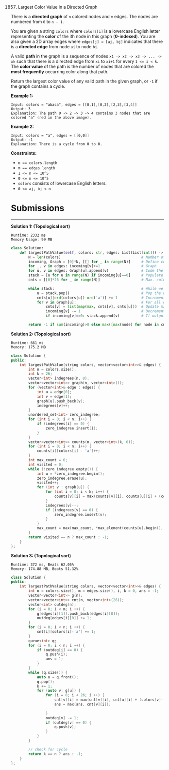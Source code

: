 1857. Largest Color Value in a Directed Graph

There is a **directed graph** of `n` colored nodes and `m` edges. The nodes are numbered from `0` to `n - 1`.

You are given a string `colors` where `colors[i]` is a lowercase English letter representing the **color** of the ith node in this graph (**0-indexed**). You are also given a 2D array edges where `edges[j] = [aj, bj]` indicates that there is a **directed edge** from node `aj` to node `bj`.

A valid **path** in the graph is a sequence of nodes `x1 -> x2 -> x3 -> ... -> xk` such that there is a directed edge from `xi` to `xi+1` for every `1 <= i < k`. The **color value** of the path is the number of nodes that are colored the **most frequently** occurring color along that path.

Return the largest color value of any valid path in the given graph, or `-1` if the graph contains a cycle.

 

**Example 1:**


```
Input: colors = "abaca", edges = [[0,1],[0,2],[2,3],[3,4]]
Output: 3
Explanation: The path 0 -> 2 -> 3 -> 4 contains 3 nodes that are colored "a" (red in the above image).
```

**Example 2:**


```
Input: colors = "a", edges = [[0,0]]
Output: -1
Explanation: There is a cycle from 0 to 0.
```

**Constraints:**

* `n == colors.length`
* `m == edges.length`
* `1 <= n <= 10^5`
* `0 <= m <= 10^5`
* `colors` consists of lowercase English letters.
* `0 <= aj, bj < n`

# Submissions
---
**Solution 1: (Topological sort)**
```
Runtime: 2332 ms
Memory Usage: 99 MB
```
```python
class Solution:
    def largestPathValue(self, colors: str, edges: List[List[int]]) -> int:
        N = len(colors)                                     # Number of nodes
        incoming, Graph = [0]*N, [[] for _ in range(N)]     # Define count for incoming edges, graph
        for _, v in edges: incoming[v]+=1                   # Graph
        for u, v in edges: Graph[u].append(v)               # Code the graph
        stack = [u for u in range(N) if incoming[u]==0]     # Populate stack with the nodes without incoming edges
        cnts = [[0]*26 for _ in range(N)]                   # Max. colors along all the incoming paths for the node 

        while stack:                                        # While we have nodes to process
            u = stack.pop()                                 # Pop the next node to process
            cnts[u][ord(colors[u])-ord('a')] += 1           # Increment the color of the node itself
            for v in Graph[u]:                              # For all outgoing edges of the node
                cnts[v] = list(map(max, cnts[v], cnts[u]))  # Update max. colors of the outgoing node
                incoming[v] -= 1                            # Decrement the counter of edges for the outgoing node
                if incoming[v]==0: stack.append(v)          # If outgoing node has no more incoming edges, add to the stack

        return -1 if sum(incoming)>0 else max([max(node) for node in cnts])
```

**Solution 2: (Topological sort)**
```
Runtime: 661 ms
Memory: 175.2 MB
```
```c++
class Solution {
public:
    int largestPathValue(string colors, vector<vector<int>>& edges) {
        int n = colors.size();
        int k = 26;
        vector<int> indegrees(n, 0);
        vector<vector<int>> graph(n, vector<int>());
        for (vector<int>& edge : edges) {
            int u = edge[0];
            int v = edge[1];
            graph[u].push_back(v);
            indegrees[v]++;
        }
        unordered_set<int> zero_indegree;
        for (int i = 0; i < n; i++) {
            if (indegrees[i] == 0) {
                zero_indegree.insert(i);
            }
        }
        vector<vector<int>> counts(n, vector<int>(k, 0));
        for (int i = 0; i < n; i++) {
            counts[i][colors[i] - 'a']++;
        }
        int max_count = 0;
        int visited = 0;
        while (!zero_indegree.empty()) {
            int u = *zero_indegree.begin();
            zero_indegree.erase(u);
            visited++;
            for (int v : graph[u]) {
                for (int i = 0; i < k; i++) {
                    counts[v][i] = max(counts[v][i], counts[u][i] + (colors[v] - 'a' == i ? 1 : 0));
                }
                indegrees[v]--;
                if (indegrees[v] == 0) {
                    zero_indegree.insert(v);
                }
            }
            max_count = max(max_count, *max_element(counts[u].begin(), counts[u].end()));
        }
        return visited == n ? max_count : -1;
    }
};
```

**Solution 3: (Topological sort)**
```
Runtime: 372 ms, Beats 62.06%
Memory: 174.88 MB, Beats 51.32%
```
```c++
class Solution {
public:
    int largestPathValue(string colors, vector<vector<int>>& edges) {
        int n = colors.size(), m = edges.size(), i, k = 0, ans = -1;
        vector<vector<int>> g(n);
        vector<vector<int>> cnt(n, vector<int>(26));
        vector<int> outdeg(n);
        for (i = 0; i < m; i ++) {
            g[edges[i][1]].push_back(edges[i][0]);
            outdeg[edges[i][0]] += 1;
        }
        for (i = 0; i < n; i ++) {
            cnt[i][colors[i]-'a'] += 1;
        }
        queue<int> q;
        for (i = 0; i < n; i ++) {
            if (outdeg[i] == 0) {
                q.push(i);
                ans = 1;
            }
        }
        while (q.size()) {
            auto u = q.front();
            q.pop();
            k += 1;
            for (auto v: g[u]) {
                for (i = 0; i < 26; i ++) {
                    cnt[v][i] = max(cnt[v][i], cnt[u][i] + (colors[v]-'a' == i));
                    ans = max(ans, cnt[v][i]);
                    
                }
                outdeg[v] -= 1;
                if (outdeg[v] == 0) {
                    q.push(v);
                }
            }
        }

        // check for cycle
        return k == n ? ans : -1;
    }
};
```
